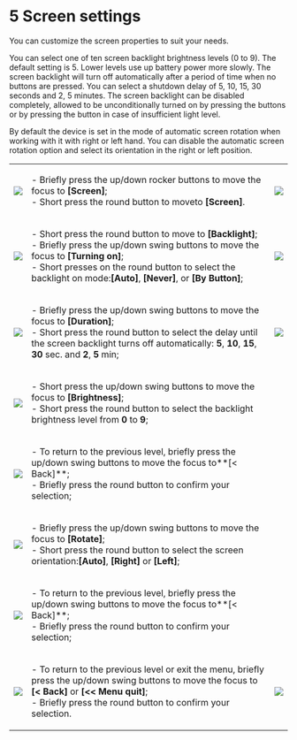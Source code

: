 # 5 Screen settings

You can customize the screen properties to suit your needs.

You can select one of ten screen backlight brightness levels (0 to 9). The default setting is 5. Lower levels use up battery power more slowly. The screen backlight will turn off automatically after a period of time when no buttons are pressed. You can select a shutdown delay of 5, 10, 15, 30 seconds and 2, 5 minutes. The screen backlight can be disabled completely, allowed to be unconditionally turned on by pressing the buttons or by pressing the button in case of insufficient light level.

By default the device is set in the mode of automatic screen rotation when working with it with right or left hand.  You can disable the automatic screen rotation option and select its orientation in the right or left position.

|                                                                                  |                                                                                                                                                                                                                                                                                                                                                     |                                                                               |
| -------------------------------------------------------------------------------- | --------------------------------------------------------------------------------------------------------------------------------------------------------------------------------------------------------------------------------------------------------------------------------------------------------------------------------------------------- | ----------------------------------------------------------------------------- |
| ![](<../../.gitbook/assets/settings\_modality\_Zv\_per\_h\_f (6).png>)           | <p>- Briefly press the up/down rocker buttons to move the focus to <strong>[Screen]</strong>;<br>- Short press the round button to moveto <strong>[Screen]</strong>.</p>                                                                                                                                                                            | ![](../../.gitbook/assets/settings\_display\_selected\_f.png)                 |
| ![](../../.gitbook/assets/settings\_display\_backlight\_selected\_f.png)         | <p>- Short press the round button to move to <strong>[Backlight]</strong>;<br>- Briefly press the up/down swing buttons to move the focus to <strong>[Turning on]</strong>;<br>- Short presses on the round button to select the backlight on mode:<strong>[Auto]</strong>, <strong>[Never]</strong>, or <strong>[By Button]</strong>;</p>          | ![](../../.gitbook/assets/settings\_display\_backlight\_auto\_f.png)          |
| ![](../../.gitbook/assets/settings\_display\_backlight\_duration\_10s\_f.png)    | <p>- Briefly press the up/down swing buttons to move the focus to <strong>[Duration]</strong>;<br>- Short press the round button to select the delay until the screen backlight turns off automatically: <strong>5</strong>, <strong>10</strong>, <strong>15</strong>, <strong>30</strong> sec. and <strong>2</strong>, <strong>5</strong> min;</p> | ![](../../.gitbook/assets/settings\_display\_backlight\_duration\_15s\_f.png) |
| ![](../../.gitbook/assets/settings\_display\_backlight\_brightness\_5\_f.png)    | <p>- Short press the up/down swing buttons to move the focus to <strong>[Brightness]</strong>;<br>- Short press the round button to select the backlight brightness level from <strong>0</strong> to <strong>9</strong>;</p>                                                                                                                        |                                                                               |
| ![](../../.gitbook/assets/settings\_display\_backlight\_return\_f.png)           | <p>- To return to the previous level, briefly press the up/down swing buttons to move the focus to**[&#x3C; Back]**;<br>- Briefly press the round button to confirm your selection;</p>                                                                                                                                                             |                                                                               |
| ![](../../.gitbook/assets/settings\_display\_orientation\_selected\_auto\_f.png) | <p>- Briefly press the up/down swing buttons to move the focus to <strong>[Rotate]</strong>;<br>- Short press the round button to select the screen orientation:<strong>[Auto]</strong>, <strong>[Right]</strong> or <strong>[Left]</strong>;</p>                                                                                                   |                                                                               |
| ![](<../../.gitbook/assets/settings\_display\_return\_f (2).png>)                | <p>- To return to the previous level, briefly press the up/down swing buttons to move the focus to**[&#x3C; Back]**;<br>- Briefly press the round button to confirm your selection;</p>                                                                                                                                                             |                                                                               |
| ![](<../../.gitbook/assets/settings\_return\_selected\_f (2).png>)               | <p>- To return to the previous level or exit the menu, briefly press the up/down swing buttons to move the focus to <strong>[&#x3C; Back]</strong> or <strong>[&#x3C;&#x3C; Menu quit]</strong>;<br>- Briefly press the round button to confirm your selection.</p>                                                                                 | ![](<../../.gitbook/assets/settings\_outofmenu\_selected\_f (2).png>)         |
